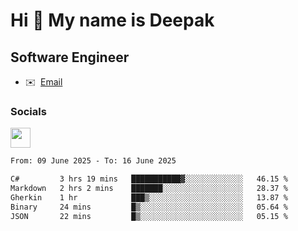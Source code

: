 Hi 👋 My name is Deepak
=======================

Software Engineer
-----------------
* ✉️  [Email](mailto:kumar.neu19@gmail.com)


### Socials

<p align="left"><a href="https://www.linkedin.com/in/deepak94kumar" target="_blank" rel="noreferrer"><img src="https://raw.githubusercontent.com/danielcranney/readme-generator/main/public/icons/socials/linkedin.svg" width="32" height="32" /></a></p>

<!--START_SECTION:waka-->

```txt
From: 09 June 2025 - To: 16 June 2025

C#         3 hrs 19 mins   ███████████▓░░░░░░░░░░░░░   46.15 %
Markdown   2 hrs 2 mins    ███████░░░░░░░░░░░░░░░░░░   28.37 %
Gherkin    1 hr            ███▒░░░░░░░░░░░░░░░░░░░░░   13.87 %
Binary     24 mins         █▒░░░░░░░░░░░░░░░░░░░░░░░   05.64 %
JSON       22 mins         █▒░░░░░░░░░░░░░░░░░░░░░░░   05.15 %
```

<!--END_SECTION:waka-->
